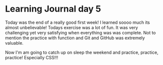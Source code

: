 # Learning Journal day 5  

Today was the end of a really good first week! I learned soooo much its almost unbelievable! Todays exercise was a lot of fun. It was very challenging yet very satisfying when everything was was complete. Not to mention the practice with function and Git and GitHub was extremely valuable.

Now I'm am going to catch up on sleep the weekend and practice, practice, practice! Especially CSS!!! 
